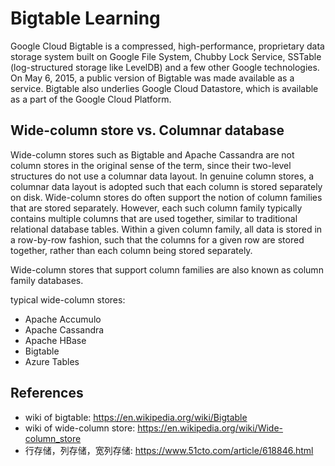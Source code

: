 # Bigtable Learning

Google Cloud Bigtable is a compressed, high-performance, proprietary data storage system built on Google File System, Chubby Lock Service, SSTable (log-structured storage like LevelDB) and a few other Google technologies. On May 6, 2015, a public version of Bigtable was made available as a service. Bigtable also underlies Google Cloud Datastore, which is available as a part of the Google Cloud Platform.

## Wide-column store vs. Columnar database
Wide-column stores such as Bigtable and Apache Cassandra are not column stores in the original sense of the term, since their two-level structures do not use a columnar data layout. In genuine column stores, a columnar data layout is adopted such that each column is stored separately on disk. Wide-column stores do often support the notion of column families that are stored separately. However, each such column family typically contains multiple columns that are used together, similar to traditional relational database tables. Within a given column family, all data is stored in a row-by-row fashion, such that the columns for a given row are stored together, rather than each column being stored separately.

Wide-column stores that support column families are also known as column family databases.

typical wide-column stores:
- Apache Accumulo
- Apache Cassandra
- Apache HBase
- Bigtable
- Azure Tables

## References
- wiki of bigtable: https://en.wikipedia.org/wiki/Bigtable
- wiki of wide-column store: https://en.wikipedia.org/wiki/Wide-column_store
- 行存储，列存储，宽列存储: https://www.51cto.com/article/618846.html

